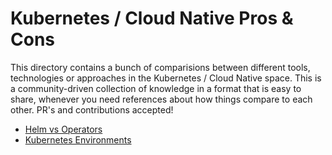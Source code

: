 # Kubernetes / Cloud Native Pros & Cons

This directory contains a bunch of comparisions between different tools, technologies or approaches in the Kubernetes / Cloud Native space. 
This is a community-driven collection of knowledge in a format that is easy to share, whenever you need references about how things compare to each other. 
PR's and contributions accepted!

- [Helm vs Operators](helm-vs-operators.md)
- [Kubernetes Environments](kubernetes-env.md)
